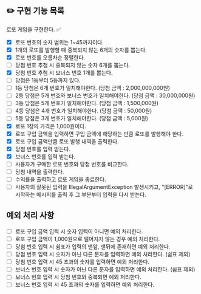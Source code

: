 ## ✏️ 구현 기능 목록

로또 게임을 구현한다. ✅

- [x] 로또 번호의 숫자 범위는 1~45까지이다.
- [x] 1개의 로또를 발행할 때 중복되지 않는 6개의 숫자를 뽑는다.
- [x] 로또 번호를 오름차순 정렬한다.
- [ ] 당첨 번호 추첨 시 중복되지 않는 숫자 6개를 뽑는다.
- [x] 당첨 번호 추첨 시 보너스 번호 1개를 뽑는다.
- [ ] 당첨은 1등부터 5등까지 있다.
- [ ] 1등 당첨은 6개 번호가 일치해야한다. (당첨 금액 : 2,000,000,000원)
- [ ] 2등 당첨은 5개 번호와 보너스 번호가 일치해야한다. (당첨 금액 : 30,000,000원)
- [ ] 3등 당첨은 5개 번호가 일치해야한다. (당첨 금액 : 1,500,000원)
- [ ] 4등 당첨은 4개 번호가 일치해야한다. (당첨 금액 : 50,000원)
- [ ] 5등 당첨은 3개 번호가 일치해야한다. (당첨 금액 : 5,000원)
- [x] 로또 1장의 가격은 1,000원이다.
- [x] 로또 구입 금액을 입력하면 구입 금액에 해당하는 만큼 로또를 발행해야 한다.
- [x] 로또 구입 금액만큼 로또 발행 내역을 출력한다.
- [x] 당첨 번호를 입력 받는다.
- [x] 보너스 번호를 입력 받는다.
- [ ] 사용자가 구매한 로또 번호와 당첨 번호를 비교한다.
- [ ] 당첨 내역을 출력한다.
- [ ] 수익률을 출력하고 로또 게임을 종료한다.
- [ ] 사용자의 잘못된 입력을 IllegalArgumentException 발생시키고, "[ERROR]"로 시작하는 메시지를 출력 후 그 부분부터 입력을 다시 받는다.

## 예외 처리 사항
- [ ] 로또 구입 금액 입력 시 숫자 입력이 아니면 예외 처리한다.
- [ ] 로또 구입 금액이 1,000원으로 떨어지지 않는 경우 예외 처리한다.
- [ ] 당첨 번호 입력 시 쉼표가 입력의 맨앞, 맨뒤에 존재하면 예외 처리한다.
- [ ] 당첨 번호 입력 시 숫자가 아닌 다른 문자를 입력하면 예외 처리한다. (쉼표 제외)
- [ ] 당첨 번호 입력 시 45 초과의 숫자를 입력하면 예외 처리한다.
- [ ] 보너스 번호 입력 시 숫자가 아닌 다른 문자를 입력하면 예외 처리한다. (쉼표 제외)
- [ ] 보너스 번호 입력 시 당첨 번호와 중복되면 예외 처리한다.
- [ ] 보너스 번호 입력 시 45 초과의 숫자를 입력하면 예외 처리한다.